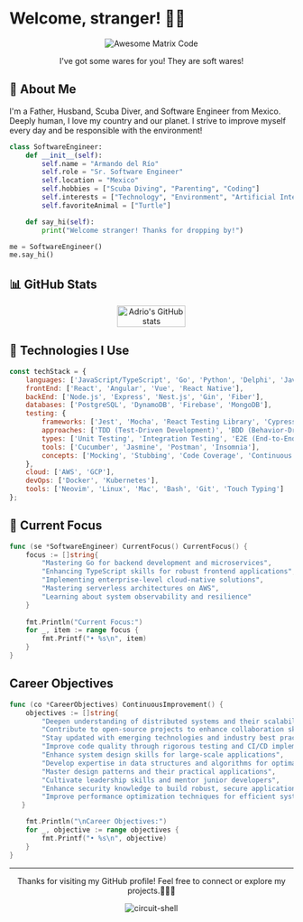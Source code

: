 # Welcome, stranger! 👻👻

<div align="center"><img src='https://i.giphy.com/YQitE4YNQNahy.webp' alt='Awesome Matrix Code' align='center'/></div>
<p align="center">I've got some wares for you! They are soft wares!</p>

## 🌟 About Me

I'm a Father, Husband, Scuba Diver, and Software Engineer from Mexico. Deeply human, I love my country and our planet. I strive to improve myself every day and be responsible with the environment! 

```python
class SoftwareEngineer:
    def __init__(self):
        self.name = "Armando del Río"
        self.role = "Sr. Software Engineer"
        self.location = "Mexico"
        self.hobbies = ["Scuba Diving", "Parenting", "Coding"]
        self.interests = ["Technology", "Environment", "Artificial Intelligence"]
        self.favoriteAnimal = ["Turtle"]

    def say_hi(self):
        print("Welcome stranger! Thanks for dropping by!")

me = SoftwareEngineer()
me.say_hi()
```

## 📊 GitHub Stats

<div align="center" style="display: flex; flex-wrap: wrap; justify-content: center; gap: 10px;">
    <img src="https://github-readme-stats.vercel.app/api?username=circuit-shell&show_icons=true&hide=['issues']&theme=tokyonight&hide_border=true" alt="Adrio's GitHub stats" width="49%">
</div>


## 🚀 Technologies I Use

```javascript
const techStack = {
    languages: ['JavaScript/TypeScript', 'Go', 'Python', 'Delphi', 'Java'], // in order of professional experience
    frontEnd: ['React', 'Angular', 'Vue', 'React Native'],
    backEnd: ['Node.js', 'Express', 'Nest.js', 'Gin', 'Fiber'],
    databases: ['PostgreSQL', 'DynamoDB', 'Firebase', 'MongoDB'],
    testing: {
        frameworks: ['Jest', 'Mocha', 'React Testing Library', 'Cypress', 'Selenium'],
        approaches: ['TDD (Test-Driven Development)', 'BDD (Behavior-Driven Development)'],
        types: ['Unit Testing', 'Integration Testing', 'E2E (End-to-End) Testing'],
        tools: ['Cucumber', 'Jasmine', 'Postman', 'Insomnia'],
        concepts: ['Mocking', 'Stubbing', 'Code Coverage', 'Continuous Integration']
    },
    cloud: ['AWS', 'GCP'],
    devOps: ['Docker', 'Kubernetes'],
    tools: ['Neovim', 'Linux', 'Mac', 'Bash', 'Git', 'Touch Typing']
};

```

## 💼 Current Focus

```go
func (se *SoftwareEngineer) CurrentFocus() CurrentFocus() {
    focus := []string{
        "Mastering Go for backend development and microservices",
        "Enhancing TypeScript skills for robust frontend applications",
        "Implementing enterprise-level cloud-native solutions",
        "Mastering serverless architectures on AWS",
        "Learning about system observability and resilience"
    }
    
    fmt.Println("Current Focus:")
    for _, item := range focus {
        fmt.Printf("• %s\n", item)
    }
}

```

##  Career Objectives

```go
func (co *CareerObjectives) ContinuousImprovement() {
    objectives := []string{
        "Deepen understanding of distributed systems and their scalability",
        "Contribute to open-source projects to enhance collaboration skills",
        "Stay updated with emerging technologies and industry best practices",
        "Improve code quality through rigorous testing and CI/CD implementation",
        "Enhance system design skills for large-scale applications",
        "Develop expertise in data structures and algorithms for optimal solutions",
        "Master design patterns and their practical applications",
        "Cultivate leadership skills and mentor junior developers",
        "Enhance security knowledge to build robust, secure applications",
        "Improve performance optimization techniques for efficient systems"
   }

    fmt.Println("\nCareer Objectives:")
    for _, objective := range objectives {
        fmt.Printf("• %s\n", objective)
    }
}

```

---

<footer>
<p align="center">Thanks for visiting my GitHub profile! Feel free to connect or explore my projects.👻👻👻</p>
<p align="center"> <img src="https://komarev.com/ghpvc/?username=circuit-shell&label=Profile%20views&color=00FFFF&style=flat" alt="circuit-shell" /></p>

</footer>

